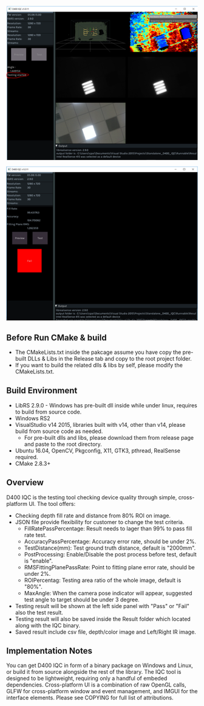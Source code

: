 <p align="center"><img src="res/test.png" /></p>
<p align="center"><img src="res/result.png" /></p>

## Before Run CMake & build
* The CMakeLists.txt inside the pakcage assume you have copy the pre-built DLLs & Libs in the Release tab and copy to the root project folder.
* If you want to build the related dlls & libs by self, please modify the CMakeLists.txt.

## Build Environment
* LibRS 2.9.0 - Windows has pre-built dll inside while under linux, requires to build from source code.
* Windows RS2
* VisualStudio v14 2015, libraries built with v14, other than v14, please build from source code as needed.
	- For pre-built dlls and libs, please download them from release page and paste to the root directory.
* Ubuntu 16.04, OpenCV, Pkgconfig, X11, GTK3, pthread, RealSense required.
* CMake 2.8.3+

## Overview

D400 IQC is the testing tool checking device quality through simple, cross-platform UI. The tool offers:

* Checking depth fill rate and distance from 80% ROI on image.
* JSON file provide flexibility for customer to change the test criteria.
	- FillRatePassPercentage: Result needs to lager than 99% to pass fill rate test.
    - AccuracyPassPercentage: Accuracy error rate, should be under 2%.
	- TestDistance(mm): Test ground truth distance, default is "2000mm".
	- PostProcessing: Enable/Disable the post process before test, default is "enable".
	- RMSFittingPlanePassRate: Point to fitting plane error rate, should be under 2%.
	- ROIPercentag: Testing area ratio of the whole image, default is "80%".
	- MaxAngle: When the camera pose indicator will appear, suggested test angle to target should be under 3 degree.
* Testing result will be shown at the left side panel with "Pass" or "Fail" also the test result.
* Testing result will also be saved inside the Result folder which located along with the IQC binary.
* Saved result include csv file, depth/color image and Left/Right IR image.

## Implementation Notes

You can get D400 IQC in form of a binary package on Windows and Linux, or build it from source alongside the rest of the library. The IQC tool is designed to be lightweight, requiring only a handful of embeded dependencies. Cross-platform UI is a combination of raw OpenGL calls, GLFW for cross-platform window and event management, and IMGUI for the interface elements. Please see COPYING for full list of attributions.